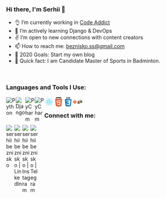 ### Hi there, I'm Serhii 👋

- 👌 I’m currently working in [Code Addict](https://codeaddict.io)  
- 📱 I’m actively learning Django & DevOps  
- ✌️ I’m open to new connections with content creators  
- 📫 How to reach me: [beznisko.ss@gmail.com](mailto:beznisko.ss@gmail.com)  
- 🎯 2020 Goals: Start my own blog  
- 🏸 Quick fact: I am Candidate Master of Sports in Badminton.

<br />

### Languages and Tools I Use:

<img align="left" alt="Python" width="26px" src="https://img.icons8.com/color/48/000000/python.png" />
<img align="left" alt="Django" width="26px" src="https://img.icons8.com/color/24/000000/django.png" />
<img align="left" alt="PyCharm" width="26px" src="https://img.icons8.com/color/48/000000/pycharm.png" />
<img align="left" alt="PyCharm" width="26px" src="https://img.icons8.com/color/48/000000/postgreesql.png" />
<img align="left" alt="React" width="26px" src="https://raw.githubusercontent.com/github/explore/80688e429a7d4ef2fca1e82350fe8e3517d3494d/topics/react/react.png" />
<img align="left" alt="HTML5" width="26px" src="https://raw.githubusercontent.com/github/explore/80688e429a7d4ef2fca1e82350fe8e3517d3494d/topics/html/html.png" />
<img align="left" alt="CSS3" width="26px" src="https://raw.githubusercontent.com/github/explore/80688e429a7d4ef2fca1e82350fe8e3517d3494d/topics/css/css.png" />
<img align="left" alt="Git" width="26px" src="https://raw.githubusercontent.com/github/explore/80688e429a7d4ef2fca1e82350fe8e3517d3494d/topics/git/git.png" />

<br />

### Connect with me:

[<img align="left" alt="serhiibeznisko" width="22px" src="https://img.icons8.com/doodle/48/000000/twitter--v1.png" />](http://twitter.com/serhiibeznisko)
[<img align="left" alt="serhiibeznisko | LinkedIn" width="22px" src="https://img.icons8.com/doodle/48/000000/linkedin.png" />](https://www.linkedin.com/in/serhiibeznisko/)
[<img align="left" alt="serhiibeznisko | Instagram" width="22px" src="https://img.icons8.com/doodle/48/000000/instagram-new.png" />](https://www.instagram.com/serhiibeznisko/)
[<img align="left" alt="serhiibeznisko | Telegram" width="22px" src="https://img.icons8.com/doodle/48/000000/telegram-app.png" />](https://t.me/serhii_beznisko)




<!--
<br />

### Languages and Tools:

[<img align="left" alt="Django" width="26px" src="https://img.icons8.com/color/24/000000/django.png" />][https://www.djangoproject.com]
[<img align="left" alt="React" width="26px" src="https://raw.githubusercontent.com/github/explore/80688e429a7d4ef2fca1e82350fe8e3517d3494d/topics/react/react.png" />][https://reactjs.org]
[<img align="left" alt="JavaScript" width="26px" src="https://raw.githubusercontent.com/github/explore/80688e429a7d4ef2fca1e82350fe8e3517d3494d/topics/javascript/javascript.png" />][jsplaylist]
[<img align="left" alt="HTML5" width="26px" src="https://raw.githubusercontent.com/github/explore/80688e429a7d4ef2fca1e82350fe8e3517d3494d/topics/html/html.png" />][webdevplaylist]
[<img align="left" alt="CSS3" width="26px" src="https://raw.githubusercontent.com/github/explore/80688e429a7d4ef2fca1e82350fe8e3517d3494d/topics/css/css.png" />][cssplaylist]
[<img align="left" alt="GraphQL" width="26px" src="https://raw.githubusercontent.com/github/explore/80688e429a7d4ef2fca1e82350fe8e3517d3494d/topics/graphql/graphql.png" />][webdevplaylist]
[<img align="left" alt="SQL" width="26px" src="https://raw.githubusercontent.com/github/explore/80688e429a7d4ef2fca1e82350fe8e3517d3494d/topics/sql/sql.png" />][webdevplaylist]
[<img align="left" alt="Git" width="26px" src="https://raw.githubusercontent.com/github/explore/80688e429a7d4ef2fca1e82350fe8e3517d3494d/topics/git/git.png" />][webdevplaylist]
<br />
<br />

---

<img align="left" alt="serhiibeznisko's Github Stats" src="https://github-readme-stats.vercel.app/api?username=serhiibeznisko&show_icons=true&hide_border=true&count_private=true" />
-->
